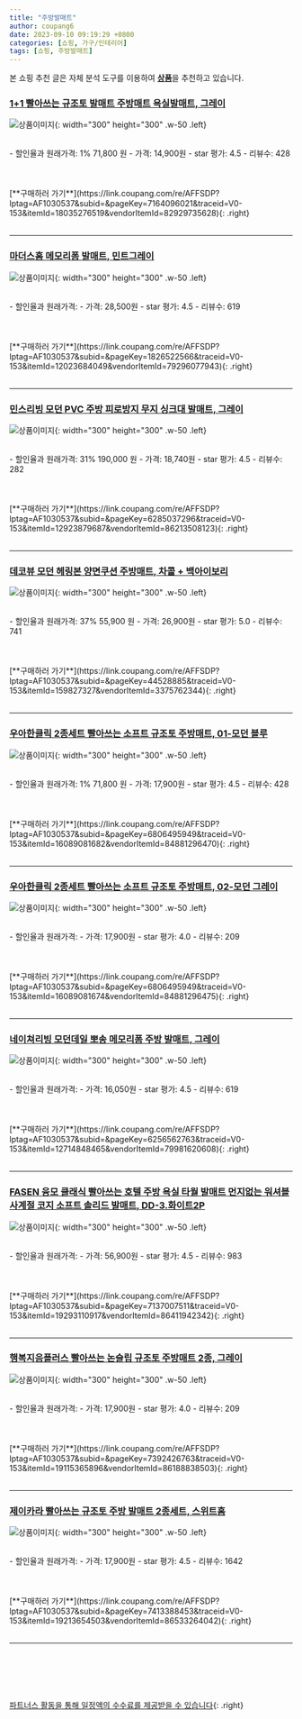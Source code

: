 ```yaml
---
title: "주방발매트"
author: coupang6
date: 2023-09-10 09:19:29 +0800
categories: [쇼핑, 가구/인테리어]
tags: [쇼핑, 주방발매트]
---
```


본 쇼핑 추천 글은 자체 분석 도구를 이용하여 [**상품**](https://link.coupang.com/a/bao1ui)을 추천하고 있습니다.

### [1+1 빨아쓰는 규조토 발매트 주방매트 욕실발매트, 그레이](https://link.coupang.com/re/AFFSDP?lptag=AF1030537&subid=&pageKey=7164096021&traceid=V0-153&itemId=18035276519&vendorItemId=82929735628)

![상품이미지](https://thumbnail8.coupangcdn.com/thumbnails/remote/230x230ex/image/vendor_inventory/2464/304bbe195c1dceccedb09244bf4baad57387c61243a88828a944e90928d2.jpg){: width="300" height="300" .w-50 .left}


<br>
- 할인율과 원래가격: 1%  71,800   원
- 가격: 14,900원
- star 평가: 4.5
- 리뷰수: 428
<br>
<br>
<br>
<br>
[**구매하러 가기**](https://link.coupang.com/re/AFFSDP?lptag=AF1030537&subid=&pageKey=7164096021&traceid=V0-153&itemId=18035276519&vendorItemId=82929735628){: .right}
<br>
<br>

---

### [마더스홈 메모리폼 발매트, 민트그레이](https://link.coupang.com/re/AFFSDP?lptag=AF1030537&subid=&pageKey=1826522566&traceid=V0-153&itemId=12023684049&vendorItemId=79296077943)

![상품이미지](https://thumbnail10.coupangcdn.com/thumbnails/remote/230x230ex/image/rs_quotation_api/fopn1d9x/5ecc7260965c466d9f33fb51c92615e7.jpg){: width="300" height="300" .w-50 .left}


<br>
- 할인율과 원래가격: 
- 가격: 28,500원
- star 평가: 4.5
- 리뷰수: 619
<br>
<br>
<br>
<br>
[**구매하러 가기**](https://link.coupang.com/re/AFFSDP?lptag=AF1030537&subid=&pageKey=1826522566&traceid=V0-153&itemId=12023684049&vendorItemId=79296077943){: .right}
<br>
<br>

---

### [민스리빙 모던 PVC 주방 피로방지 무지 싱크대 발매트, 그레이](https://link.coupang.com/re/AFFSDP?lptag=AF1030537&subid=&pageKey=6285037296&traceid=V0-153&itemId=12923879687&vendorItemId=86213508123)

![상품이미지](https://thumbnail7.coupangcdn.com/thumbnails/remote/230x230ex/image/rs_quotation_api/iobcuuyn/8c35bbc4c3144c8dafc880e30c3decb2.JPG){: width="300" height="300" .w-50 .left}


<br>
- 할인율과 원래가격: 31%  190,000   원
- 가격: 18,740원
- star 평가: 4.5
- 리뷰수: 282
<br>
<br>
<br>
<br>
[**구매하러 가기**](https://link.coupang.com/re/AFFSDP?lptag=AF1030537&subid=&pageKey=6285037296&traceid=V0-153&itemId=12923879687&vendorItemId=86213508123){: .right}
<br>
<br>

---

### [데코뷰 모던 헤링본 양면쿠션 주방매트, 차콜 + 백아이보리](https://link.coupang.com/re/AFFSDP?lptag=AF1030537&subid=&pageKey=44528885&traceid=V0-153&itemId=159827327&vendorItemId=3375762344)

![상품이미지](https://thumbnail8.coupangcdn.com/thumbnails/remote/230x230ex/image/retail/images/324007889440852-86d1140d-49ae-4095-95fc-667c19215a4a.jpg){: width="300" height="300" .w-50 .left}


<br>
- 할인율과 원래가격: 37%  55,900   원
- 가격: 26,900원
- star 평가: 5.0
- 리뷰수: 741
<br>
<br>
<br>
<br>
[**구매하러 가기**](https://link.coupang.com/re/AFFSDP?lptag=AF1030537&subid=&pageKey=44528885&traceid=V0-153&itemId=159827327&vendorItemId=3375762344){: .right}
<br>
<br>

---

### [우아한클릭 2종세트 빨아쓰는 소프트 규조토 주방매트, 01-모던 블루](https://link.coupang.com/re/AFFSDP?lptag=AF1030537&subid=&pageKey=6806495949&traceid=V0-153&itemId=16089081682&vendorItemId=84881296470)

![상품이미지](https://thumbnail9.coupangcdn.com/thumbnails/remote/230x230ex/image/vendor_inventory/93f5/0c26333cbe8f2fe5d30961da1ca1cedbed5c197cc6ba3cd80448f0f7e141.png){: width="300" height="300" .w-50 .left}


<br>
- 할인율과 원래가격: 1%  71,800   원
- 가격: 17,900원
- star 평가: 4.5
- 리뷰수: 428
<br>
<br>
<br>
<br>
[**구매하러 가기**](https://link.coupang.com/re/AFFSDP?lptag=AF1030537&subid=&pageKey=6806495949&traceid=V0-153&itemId=16089081682&vendorItemId=84881296470){: .right}
<br>
<br>

---

### [우아한클릭 2종세트 빨아쓰는 소프트 규조토 주방매트, 02-모던 그레이](https://link.coupang.com/re/AFFSDP?lptag=AF1030537&subid=&pageKey=6806495949&traceid=V0-153&itemId=16089081674&vendorItemId=84881296475)

![상품이미지](https://thumbnail9.coupangcdn.com/thumbnails/remote/230x230ex/image/vendor_inventory/828b/9e5a3794a9bfc8b6bebd00b4d5b574f51214b1d03673f2605b02236ca38e.png){: width="300" height="300" .w-50 .left}


<br>
- 할인율과 원래가격: 
- 가격: 17,900원
- star 평가: 4.0
- 리뷰수: 209
<br>
<br>
<br>
<br>
[**구매하러 가기**](https://link.coupang.com/re/AFFSDP?lptag=AF1030537&subid=&pageKey=6806495949&traceid=V0-153&itemId=16089081674&vendorItemId=84881296475){: .right}
<br>
<br>

---

### [네이쳐리빙 모던데일 뽀송 메모리폼 주방 발매트, 그레이](https://link.coupang.com/re/AFFSDP?lptag=AF1030537&subid=&pageKey=6256562763&traceid=V0-153&itemId=12714848465&vendorItemId=79981620608)

![상품이미지](https://thumbnail7.coupangcdn.com/thumbnails/remote/230x230ex/image/rs_quotation_api/qbgn2zlp/97e673dc52db44a394121e712cbe85d9.jpg){: width="300" height="300" .w-50 .left}


<br>
- 할인율과 원래가격: 
- 가격: 16,050원
- star 평가: 4.5
- 리뷰수: 619
<br>
<br>
<br>
<br>
[**구매하러 가기**](https://link.coupang.com/re/AFFSDP?lptag=AF1030537&subid=&pageKey=6256562763&traceid=V0-153&itemId=12714848465&vendorItemId=79981620608){: .right}
<br>
<br>

---

### [FASEN 융모 클래식 빨아쓰는 호텔 주방 욕실 타월 발매트 먼지없는 워셔블 사계절 코지 소프트 솔리드 발매트, DD-3.화이트2P](https://link.coupang.com/re/AFFSDP?lptag=AF1030537&subid=&pageKey=7137007511&traceid=V0-153&itemId=19293110917&vendorItemId=86411942342)

![상품이미지](https://thumbnail7.coupangcdn.com/thumbnails/remote/230x230ex/image/vendor_inventory/a6f1/25a14854becf8fc31996048cb4068d85042d6941f6df54f999ccc70cfb67.jpg){: width="300" height="300" .w-50 .left}


<br>
- 할인율과 원래가격: 
- 가격: 56,900원
- star 평가: 4.5
- 리뷰수: 983
<br>
<br>
<br>
<br>
[**구매하러 가기**](https://link.coupang.com/re/AFFSDP?lptag=AF1030537&subid=&pageKey=7137007511&traceid=V0-153&itemId=19293110917&vendorItemId=86411942342){: .right}
<br>
<br>

---

### [행복지음플러스 빨아쓰는 논슬립 규조토 주방매트 2종, 그레이](https://link.coupang.com/re/AFFSDP?lptag=AF1030537&subid=&pageKey=7392426763&traceid=V0-153&itemId=19115365896&vendorItemId=86188838503)

![상품이미지](https://thumbnail6.coupangcdn.com/thumbnails/remote/230x230ex/image/vendor_inventory/990f/f5295db2d1165ed6f1b8eb66b2316e22cba20ec2c1c1be71646eda3ad016.jpg){: width="300" height="300" .w-50 .left}


<br>
- 할인율과 원래가격: 
- 가격: 17,900원
- star 평가: 4.0
- 리뷰수: 209
<br>
<br>
<br>
<br>
[**구매하러 가기**](https://link.coupang.com/re/AFFSDP?lptag=AF1030537&subid=&pageKey=7392426763&traceid=V0-153&itemId=19115365896&vendorItemId=86188838503){: .right}
<br>
<br>

---

### [제이카라 빨아쓰는 규조토 주방 발매트 2종세트, 스위트홈](https://link.coupang.com/re/AFFSDP?lptag=AF1030537&subid=&pageKey=7413388453&traceid=V0-153&itemId=19213654503&vendorItemId=86533264042)

![상품이미지](https://thumbnail10.coupangcdn.com/thumbnails/remote/230x230ex/image/vendor_inventory/549f/6bb60e00463661ae6d9ef49c68526e888e2e1491934850591033266a9102.jpg){: width="300" height="300" .w-50 .left}


<br>
- 할인율과 원래가격: 
- 가격: 17,900원
- star 평가: 4.5
- 리뷰수: 1642
<br>
<br>
<br>
<br>
[**구매하러 가기**](https://link.coupang.com/re/AFFSDP?lptag=AF1030537&subid=&pageKey=7413388453&traceid=V0-153&itemId=19213654503&vendorItemId=86533264042){: .right}
<br>
<br>

---
<br><br><br><br><br> [파트너스 활동을 통해 일정액의 수수료를 제공받을 수 있습니다](https://link.coupang.com/a/bao1ui){: .right}